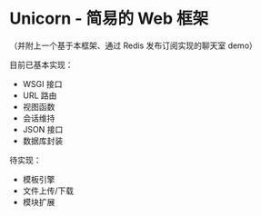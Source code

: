 # Unicorn - 简易的 Web 框架
（并附上一个基于本框架、通过 Redis 发布订阅实现的聊天室 demo）

目前已基本实现：
- WSGI 接口
- URL 路由
- 视图函数
- 会话维持
- JSON 接口
- 数据库封装

待实现：
- 模板引擎
- 文件上传/下载
- 模块扩展

